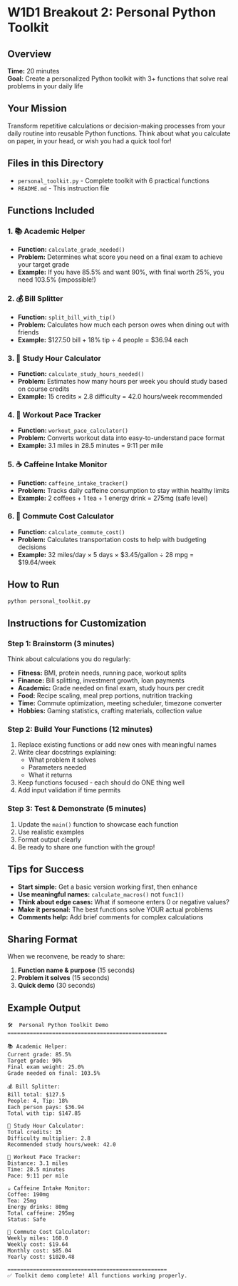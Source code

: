 # W1D1 Breakout 2: Personal Python Toolkit

## Overview
**Time:** 20 minutes  
**Goal:** Create a personalized Python toolkit with 3+ functions that solve real problems in your daily life

## Your Mission
Transform repetitive calculations or decision-making processes from your daily routine into reusable Python functions. Think about what you calculate on paper, in your head, or wish you had a quick tool for!

## Files in this Directory
- `personal_toolkit.py` - Complete toolkit with 6 practical functions
- `README.md` - This instruction file

## Functions Included

### 1. 📚 Academic Helper
- **Function:** `calculate_grade_needed()`
- **Problem:** Determines what score you need on a final exam to achieve your target grade
- **Example:** If you have 85.5% and want 90%, with final worth 25%, you need 103.5% (impossible!)

### 2. 💰 Bill Splitter  
- **Function:** `split_bill_with_tip()`
- **Problem:** Calculates how much each person owes when dining out with friends
- **Example:** $127.50 bill + 18% tip ÷ 4 people = $36.94 each

### 3. 📖 Study Hour Calculator
- **Function:** `calculate_study_hours_needed()`
- **Problem:** Estimates how many hours per week you should study based on course credits
- **Example:** 15 credits × 2.8 difficulty = 42.0 hours/week recommended

### 4. 🏃 Workout Pace Tracker
- **Function:** `workout_pace_calculator()`
- **Problem:** Converts workout data into easy-to-understand pace format
- **Example:** 3.1 miles in 28.5 minutes = 9:11 per mile

### 5. ☕ Caffeine Intake Monitor
- **Function:** `caffeine_intake_tracker()`
- **Problem:** Tracks daily caffeine consumption to stay within healthy limits
- **Example:** 2 coffees + 1 tea + 1 energy drink = 275mg (safe level)

### 6. 🚗 Commute Cost Calculator
- **Function:** `calculate_commute_cost()`
- **Problem:** Calculates transportation costs to help with budgeting decisions
- **Example:** 32 miles/day × 5 days × $3.45/gallon ÷ 28 mpg = $19.64/week

## How to Run
```bash
python personal_toolkit.py
```

## Instructions for Customization

### Step 1: Brainstorm (3 minutes)
Think about calculations you do regularly:
- **Fitness:** BMI, protein needs, running pace, workout splits
- **Finance:** Bill splitting, investment growth, loan payments
- **Academic:** Grade needed on final exam, study hours per credit
- **Food:** Recipe scaling, meal prep portions, nutrition tracking
- **Time:** Commute optimization, meeting scheduler, timezone converter
- **Hobbies:** Gaming statistics, crafting materials, collection value

### Step 2: Build Your Functions (12 minutes)
1. Replace existing functions or add new ones with meaningful names
2. Write clear docstrings explaining:
   - What problem it solves
   - Parameters needed
   - What it returns
3. Keep functions focused - each should do ONE thing well
4. Add input validation if time permits

### Step 3: Test & Demonstrate (5 minutes)
1. Update the `main()` function to showcase each function
2. Use realistic examples
3. Format output clearly
4. Be ready to share one function with the group!

## Tips for Success
- **Start simple:** Get a basic version working first, then enhance
- **Use meaningful names:** `calculate_macros()` not `func1()`
- **Think about edge cases:** What if someone enters 0 or negative values?
- **Make it personal:** The best functions solve YOUR actual problems
- **Comments help:** Add brief comments for complex calculations

## Sharing Format
When we reconvene, be ready to share:
1. **Function name & purpose** (15 seconds)
2. **Problem it solves** (15 seconds)
3. **Quick demo** (30 seconds)

## Example Output
```text
🛠️  Personal Python Toolkit Demo
==================================================

📚 Academic Helper:
Current grade: 85.5%
Target grade: 90%
Final exam weight: 25.0%
Grade needed on final: 103.5%

💰 Bill Splitter:
Bill total: $127.5
People: 4, Tip: 18%
Each person pays: $36.94
Total with tip: $147.85

📖 Study Hour Calculator:
Total credits: 15
Difficulty multiplier: 2.8
Recommended study hours/week: 42.0

🏃 Workout Pace Tracker:
Distance: 3.1 miles
Time: 28.5 minutes
Pace: 9:11 per mile

☕ Caffeine Intake Monitor:
Coffee: 190mg
Tea: 25mg
Energy drinks: 80mg
Total caffeine: 295mg
Status: Safe

🚗 Commute Cost Calculator:
Weekly miles: 160.0
Weekly cost: $19.64
Monthly cost: $85.04
Yearly cost: $1020.48

==================================================
✅ Toolkit demo complete! All functions working properly.
```
